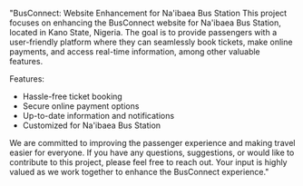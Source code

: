 "BusConnect: Website Enhancement for Na'ibaea Bus Station
This project focuses on enhancing the BusConnect website for Na'ibaea Bus Station, located in Kano State, Nigeria. The goal is to provide passengers with a user-friendly platform where they can seamlessly book tickets, make online payments, and access real-time information, among other valuable features.

Features:
- Hassle-free ticket booking
- Secure online payment options
- Up-to-date information and notifications
- Customized for Na'ibaea Bus Station

We are committed to improving the passenger experience and making travel easier for everyone. If you have any questions, suggestions, or would like to contribute to this project, please feel free to reach out. Your input is highly valued as we work together to enhance the BusConnect experience."
